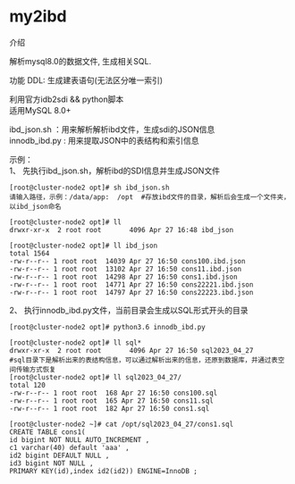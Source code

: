 # my2ibd

介绍

解析mysql8.0的数据文件, 生成相关SQL.

功能
DDL: 生成建表语句(无法区分唯一索引)

利用官方idb2sdi && python脚本 \
适用MySQL 8.0+

ibd_json.sh ：用来解析解析ibd文件，生成sdi的JSON信息  \
innodb_ibd.py : 用来提取JSON中的表结构和索引信息

示例： \
1、
先执行ibd_json.sh，解析ibd的SDI信息并生成JSON文件

```shell
[root@cluster-node2 opt]# sh ibd_json.sh
请输入路径，示例：/data/app:  /opt  #存放ibd文件的目录，解析后会生成一个文件夹，以ibd_json命名

[root@cluster-node2 opt]# ll
drwxr-xr-x  2 root root       4096 Apr 27 16:48 ibd_json

[root@cluster-node2 opt]# ll ibd_json
total 1564
-rw-r--r-- 1 root root  14039 Apr 27 16:50 cons100.ibd.json
-rw-r--r-- 1 root root  13102 Apr 27 16:50 cons11.ibd.json
-rw-r--r-- 1 root root  14298 Apr 27 16:50 cons1.ibd.json
-rw-r--r-- 1 root root  14771 Apr 27 16:50 cons22221.ibd.json
-rw-r--r-- 1 root root  14797 Apr 27 16:50 cons22223.ibd.json
```

2、
执行innodb_ibd.py文件，当前目录会生成以SQL形式开头的目录

```shell
[root@cluster-node2 opt]# python3.6 innodb_ibd.py

[root@cluster-node2 opt]# ll sql*
drwxr-xr-x  2 root root       4096 Apr 27 16:50 sql2023_04_27
#sql目录下是解析出来的表结构信息，可以通过解析出来的信息，还原到数据库，并通过表空间传输方式恢复
[root@cluster-node2 opt]# ll sql2023_04_27/
total 120
-rw-r--r-- 1 root root  168 Apr 27 16:50 cons100.sql
-rw-r--r-- 1 root root  165 Apr 27 16:50 cons11.sql
-rw-r--r-- 1 root root  182 Apr 27 16:50 cons1.sql

[root@cluster-node2 ~]# cat /opt/sql2023_04_27/cons1.sql
CREATE TABLE cons1(
id bigint NOT NULL AUTO_INCREMENT ,
c1 varchar(40) default 'aaa' ,
id2 bigint DEFAULT NULL ,
id3 bigint NOT NULL ,
PRIMARY KEY(id),index id2(id2)) ENGINE=InnoDB ;
```

